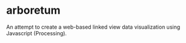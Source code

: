 # arboretum
An attempt to create a web-based linked view data visualization using Javascript (Processing).
